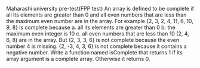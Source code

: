 Maharashi university pre-test(FPP test)
An array is defined to be complete if all its elements are greater than 0 and all even numbers that are less than the maximum even number are in the array.   For example {2, 3, 2, 4, 11, 6, 10, 9, 8} is complete because    a. all its elements are greater than 0   b. the maximum even integer is 10   c. all even numbers that are less than 10 (2, 4, 6, 8) are in the array.  But {2, 3, 3, 6} is not complete because the even number 4 is missing. {2, -3, 4, 3, 6} is not complete because it contains a negative number.  Write a function named isComplete that returns 1 if its array argument is a complete array. Otherwise it returns 0.
